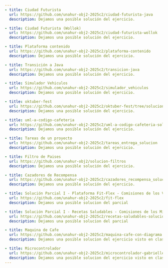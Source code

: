 ```yaml
---
- title: Ciudad Futurista
  url: https://github.com/unahur-obj2-2025c2/ciudad-futurista-java
  description: Dejamos una posible solución del ejercicio.

- title: Ciudad Futurista (Wollok)
  url: https://github.com/unahur-obj2-2025c2/ciudad-futurista-wollok
  description: Dejamos una posible solución del ejercicio.

- title: Plataforma contenido
  url: https://github.com/unahur-obj2-2025c2/plataforma-contenido
  description: Dejamos una posible solución del ejercicio.

- title: Transición a Java
  url: https://github.com/unahur-obj2-2025c2/transicion-java
  description: Dejamos una posible solución del ejercicio.

- title: Simulador Vehiculos
  url: https://github.com/unahur-obj2-2025c2/simulador_vehiculos
  description: Dejamos una posible solución del ejercicio.

- title: oktuber-fest
  url: https://github.com/unahur-obj2-2025c2/oktuber-fest/tree/solucion
  description: Dejamos una posible solución del ejercicio.

- title: uml-a-codigo-cafeteria
  url: https://github.com/unahur-obj2-2025c2/uml-a-codigo-cafeteria-solucion
  description: Dejamos una posible solución del ejercicio.

- title: Tareas de un proyecto
  url: https://github.com/unahur-obj2-2025c2/tareas_entrega_solucion
  description: Dejamos una posible solución del ejercicio.

- title: Filtro de Paises
  url: https://github.com/unahur-obj2/solucion-filtros
  description: Dejamos una posible solución del ejercicio.

- title: Cazadores de Recompensa
  url: https://github.com/unahur-obj2-2025c2/cazadores_recompensa_solucion
  description: Dejamos una posible solución del ejercicio.

- title: Solución Parcial I - Plataforma Fit-Flex - Comisiones de los Viernes
  url: https://github.com/unahur-obj2-2025c2/fit-flex
  description: Dejamos una posible solucion del parcial

- title: Solución Parcial I - Recetas Saludables - Comisiones de los Miércoles
  url: https://github.com/unahur-obj2-2025c2/recetas-saludables-solucion
  description: Dejamos una posible solucion del parcial

- title: Maquina de Cafe
  url: https://github.com/unahur-obj2-2025c2/maquina-cafe-con-diagrama
  description: Dejamos una posible solucion del ejercicio visto en clases de consulta

- title: Microcontrolador
  url: https://github.com/unahur-obj2-2025c2/microcontrolador-gabrielledezma21
  description: Dejamos una posible solucion del ejercicio visto en clases de consulta
---
```

